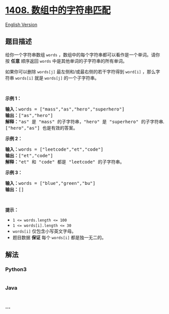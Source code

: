 # [1408. 数组中的字符串匹配](https://leetcode-cn.com/problems/string-matching-in-an-array)

[English Version](/solution/1400-1499/1408.String%20Matching%20in%20an%20Array/README_EN.md)

## 题目描述

<!-- 这里写题目描述 -->

<p>给你一个字符串数组 <code>words</code> ，数组中的每个字符串都可以看作是一个单词。请你按 <strong>任意</strong> 顺序返回 <code>words</code> 中是其他单词的子字符串的所有单词。</p>

<p>如果你可以删除 <code>words[j]</code>&nbsp;最左侧和/或最右侧的若干字符得到 <code>word[i]</code> ，那么字符串 <code>words[i]</code> 就是 <code>words[j]</code> 的一个子字符串。</p>

<p>&nbsp;</p>

<p><strong>示例 1：</strong></p>

<pre><strong>输入：</strong>words = [&quot;mass&quot;,&quot;as&quot;,&quot;hero&quot;,&quot;superhero&quot;]
<strong>输出：</strong>[&quot;as&quot;,&quot;hero&quot;]
<strong>解释：</strong>&quot;as&quot; 是 &quot;mass&quot; 的子字符串，&quot;hero&quot; 是 &quot;superhero&quot; 的子字符串。
[&quot;hero&quot;,&quot;as&quot;] 也是有效的答案。
</pre>

<p><strong>示例 2：</strong></p>

<pre><strong>输入：</strong>words = [&quot;leetcode&quot;,&quot;et&quot;,&quot;code&quot;]
<strong>输出：</strong>[&quot;et&quot;,&quot;code&quot;]
<strong>解释：</strong>&quot;et&quot; 和 &quot;code&quot; 都是 &quot;leetcode&quot; 的子字符串。
</pre>

<p><strong>示例 3：</strong></p>

<pre><strong>输入：</strong>words = [&quot;blue&quot;,&quot;green&quot;,&quot;bu&quot;]
<strong>输出：</strong>[]
</pre>

<p>&nbsp;</p>

<p><strong>提示：</strong></p>

<ul>
	<li><code>1 &lt;= words.length &lt;= 100</code></li>
	<li><code>1 &lt;= words[i].length &lt;= 30</code></li>
	<li><code>words[i]</code> 仅包含小写英文字母。</li>
	<li>题目数据 <strong>保证</strong> 每个 <code>words[i]</code> 都是独一无二的。</li>
</ul>

## 解法

<!-- 这里可写通用的实现逻辑 -->

<!-- tabs:start -->

### **Python3**

<!-- 这里可写当前语言的特殊实现逻辑 -->

```python

```

### **Java**

<!-- 这里可写当前语言的特殊实现逻辑 -->

```java

```

### **...**

```

```

<!-- tabs:end -->
